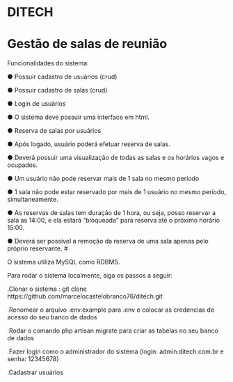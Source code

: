 # DITECH
# Gestão de salas de reunião
<p>Funcionalidades do sistema:
<p>● Possuir cadastro de usuários (crud)
<p>● Possuir cadastro de salas (crud)
<p>● Login de usuários
<p>● O sistema deve possuir uma interface em html.
<p>● Reserva de salas por usuários
<p>● Após logado, usuário poderá efetuar reserva de salas.
<p>● Deverá possuir uma visualização de todas as salas e os horários vagos e
ocupados.
<p>● Um usuário não pode reservar mais de 1 sala no mesmo período
<p>● 1 sala não pode estar reservado por mais de 1 usuário no mesmo período,
simultaneamente.
<p>● As reservas de salas tem duração de 1 hora, ou seja, posso reservar a sala
as 14:00, e ela estará “bloqueada” para reserva até o próximo horário 15:00.
<p>● Deverá ser possível a remoção da reserva de uma sala apenas pelo próprio
reservante.
# 
<p> O sistema utiliza MySQL como RDBMS.
<p> Para rodar o sistema localmente, siga os passos a seguir:
<p> .Clonar o sistema : git clone https://github.com/marcelocastelobranco76/ditech.git
<p> .Renomear o arquivo .env.example para .env e colocar as credencias de acesso do seu banco de dados
<p> .Rodar o comando php artisan migrate para criar as tabelas no seu banco de dados
<p> .Fazer login como o administrador do sistema (login: admin:ditech.com.br e senha: 12345678)
<p> .Cadastrar usuários



